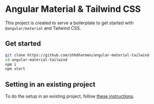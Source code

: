 # Angular Material & Tailwind CSS

This project is created to serve a boilerplate to get started with `@angular/material` and Tailwind CSS.

## Get started

```bash
git clone https://github.com/shhdharmen/angular-material-tailwind
cd angular-material-tailwind
npm i
npm start
```

## Setting in an existing project

To do the setup in an existing project, follow [these instructions](https://ui.angular-material.dev/docs).
